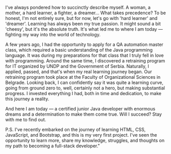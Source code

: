 ﻿


I've always pondered how to succinctly describe myself. A woman, a mother, a hard learner, a fighter, a dreamer... What takes precedence? To be honest, I'm not entirely sure, but for now, let's go with 'hard learner' and 'dreamer'. Learning has always been my true passion. It might sound a bit 'cheesy', but it's the absolute truth. It's what led me to where I am today — fighting my way into the world of technology.

A few years ago, I had the opportunity to apply for a QA automation master class, which required a basic understanding of the Java programming language. It was during my preparations for that class that I truly fell in love with programming. Around the same time, I discovered a retraining program for IT organized by UNDP and the Government of Serbia. Naturally, I applied, passed, and that's when my real learning journey began. Our retraining program took place at the Faculty of Organizational Sciences in Belgrade. Looking back, I can confidently say it was quite a learning curve, going from ground zero to, well, certainly not a hero, but making substantial progress. I invested everything I had, both in time and dedication, to make this journey a reality.

And here I am today — a certified junior Java developer with enormous dreams and a determination to make them come true. Will I succeed? Stay with me to find out.

P.S. I've recently embarked on the journey of learning HTML, CSS, JavaScript, and Bootstrap, and this is my very first project. I've seen the opportunity to learn more, share my knowledge, struggles, and thoughts on my path to becoming a full-stack developer."
